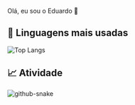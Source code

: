 Olá, eu sou o Eduardo 👋

## 🚀 Linguagens mais usadas
![Top Langs](https://github-readme-stats.vercel.app/api/top-langs/?username=eduardofhammes&layout=compact&theme=radical)

## 📈 Atividade
![github-snake](https://github.com/eduardofhammes/blob/output/github-snake.svg)
